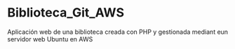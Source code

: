 # Biblioteca_Git_AWS
Aplicación web de una biblioteca creada con PHP y gestionada mediant eun servidor web Ubuntu en AWS

